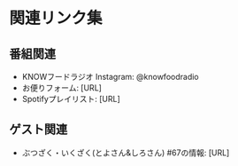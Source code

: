 # 関連リンク集

## 番組関連
- KNOWフードラジオ Instagram: @knowfoodradio
- お便りフォーム: [URL]
- Spotifyプレイリスト: [URL]

## ゲスト関連
- ぶつざく・いくざく(とよさん&しろさん) #67の情報: [URL]
